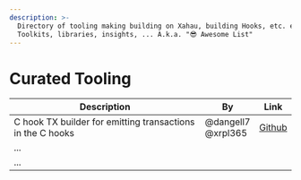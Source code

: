 ```yaml
---
description: >-
  Directory of tooling making building on Xahau, building Hooks, etc. easier.
  Toolkits, libraries, insights, ... A.k.a. "😎 Awesome List"
---
```


# Curated Tooling

<table><thead><tr><th width="403">Description</th><th>By</th><th>Link</th></tr></thead><tbody><tr><td>C hook TX builder for emitting transactions in the C hooks</td><td>@dangell7<br>@xrpl365</td><td><a href="https://transia-rnd.github.io/xrpl-tt-visualizer/">Github</a></td></tr><tr><td>...</td><td></td><td></td></tr><tr><td>...</td><td></td><td></td></tr></tbody></table>
